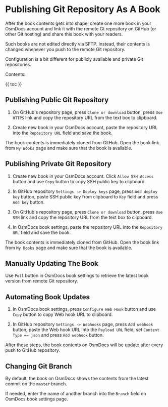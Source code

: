 # Publishing Git Repository As A Book

After the book contents gets into shape, create one more book in your OsmDocs account and link it with the remote Gt repository on GitHub (or other Git hosting) and share this book with your readers. 

Such books are not edited directly via SFTP. Instead, their contents is changed whenever you push to the remote Git repository.

Configuration is a bit different for publicly available and private Git repositories.

Contents:

{{ toc }}

## Publishing Public Git Repository

1. On GitHub's repository page, press `Clone or download` button, press `Use HTTPS` link and copy the repository URL from the text box to clipboard.  

2. Create new book in your OsmDocs account, paste the repository URL into the `Repository URL` field and save the book. 

The book contents is immediately cloned from GitHub. Open the book link from `My Books` page and make sure that the book is available. 

## Publishing Private Git Repository

1. Create new book in your OsmDocs account. Click `Allow SSH Access` button and use `Copy` button to copy SSH public key to clipboard.

2. In GitHub repository `Settings -> Deploy keys` page, press `Add deploy key` button, paste SSH public key from clipboard to `Key` field and press `Add key` button.  

3. On GitHub's repository page, press `Clone or download` button, press `Use SSH` link and copy the repository URL from the text box to clipboard.  

4. In OsmDocs book settings, paste the repository URL into the `Repository URL` field and save the book. 

The book contents is immediately cloned from GitHub. Open the book link from `My Books` page and make sure that the book is available. 

## Manually Updating The Book

Use `Pull` button in OsmDocs book settings to retrieve the latest book version from remote Git repository.

## Automating Book Updates

1. In OsmDocs book settings, press `Configure Web Hook` button and use `Copy` button to copy Web hook URL to clipboard.

2. In GitHub repository `Settings -> Webhooks` page, press `Add webhook` button, paste the Web hook URL into the `Payload URL` field, set `Content Type == json` and press `Add webhook` button.

After these steps, the book contents on OsmDocs will be update after every push to GitHub repository.

## Changing Git Branch

By default, the book on OsmDocs shows the contents from the latest commit on the `master` branch. 

If needed, enter the name of another branch into the `Branch` field on OsmDocs book settings page.  